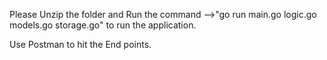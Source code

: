 Please Unzip the folder and Run the command -->"go run main.go logic.go models.go storage.go" to run the application.

Use Postman to hit the End points.
